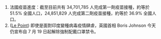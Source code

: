 1. 法國疫苗進度：截至目前共有 34,701,785 人完成第一劑疫苗接種，約等於 51.5% 全國人口，24,851,829 人完成第二劑疫苗接種，約等於 36.9% 全國人口。
1. ([Le Point](https://bit.ly/36fQQbi)) 即使是面對印度變種病毒疫情肆虐，英國首相 Boris Johnson 今天仍宣布自 7 月 19 日起解除強制配戴口罩禁令。
